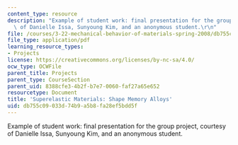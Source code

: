 ```yaml
---
content_type: resource
description: "Example of student work: final presentation for the group project, courtesy\
  \ of Danielle Issa, Sunyoung Kim, and an anonymous student.\r\n"
file: /courses/3-22-mechanical-behavior-of-materials-spring-2008/db755c09033d74b9a5b8fa28ef5bdd5f_superelastic_pres.pdf
file_type: application/pdf
learning_resource_types:
- Projects
license: https://creativecommons.org/licenses/by-nc-sa/4.0/
ocw_type: OCWFile
parent_title: Projects
parent_type: CourseSection
parent_uid: 8388cfe3-4b2f-b7e7-0060-faf27a65e652
resourcetype: Document
title: 'Superelastic Materials: Shape Memory Alloys'
uid: db755c09-033d-74b9-a5b8-fa28ef5bdd5f
---
```

Example of student work: final presentation for the group project, courtesy of Danielle Issa, Sunyoung Kim, and an anonymous student.
